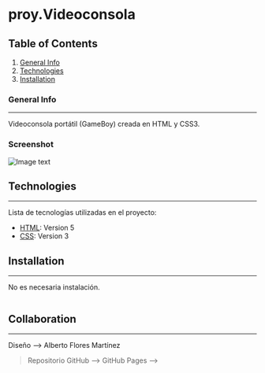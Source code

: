 # proy.Videoconsola

## Table of Contents
1. [General Info](#general-info)
2. [Technologies](#technologies)
3. [Installation](#installation)
### General Info
***
Videoconsola portátil (GameBoy) creada en HTML y CSS3.
### Screenshot
![Image text](https://images.meteociel.fr/im/4709/proy_VideoConsola_unu6.png)
## Technologies
***
Lista de tecnologías utilizadas en el proyecto:
* [HTML](https://html.spec.whatwg.org/multipage/): Version 5 
* [CSS](https://drafts.csswg.org/): Version 3
## Installation
***
No es necesaria instalación. 
```
```
## Collaboration
***
Diseño --> Alberto Flores Martínez
> Repositorio GitHub --> 
> GitHub Pages -->